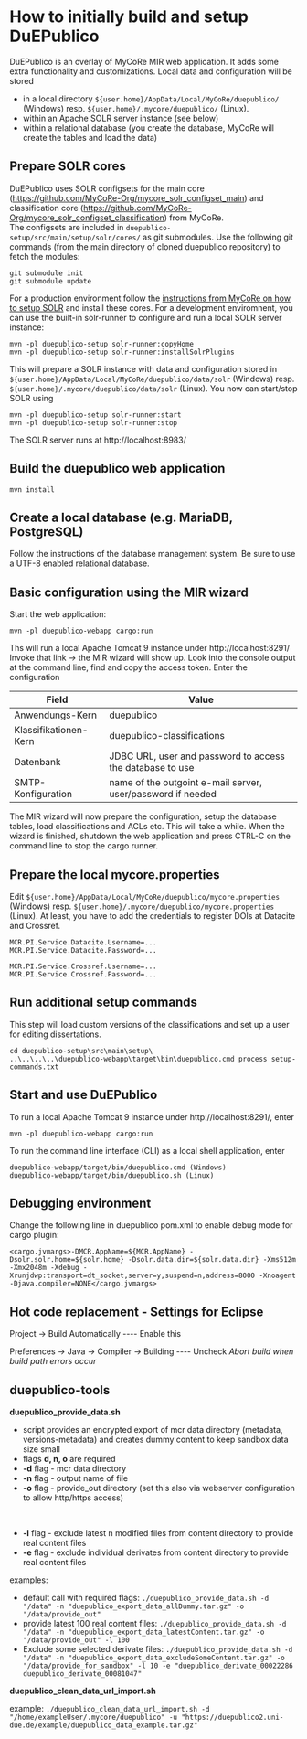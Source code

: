 # How to initially build and setup DuEPublico

DuEPublico is an overlay of MyCoRe MIR web application. It adds some extra functionality and customizations. Local data and configuration will be stored
* in a local directory ```${user.home}/AppData/Local/MyCoRe/duepublico/``` (Windows) resp. ```${user.home}/.mycore/duepublico/``` (Linux).
* within an Apache SOLR server instance (see below)
* within a relational database (you create the database, MyCoRe will create the tables and load the data)

## Prepare SOLR cores

DuEPublico uses SOLR configsets for the main core (https://github.com/MyCoRe-Org/mycore_solr_configset_main) and classification core (https://github.com/MyCoRe-Org/mycore_solr_configset_classification) from MyCoRe.  
The configsets are included in ```duepublico-setup/src/main/setup/solr/cores/``` as git submodules. Use the following git commands (from the main directory of cloned duepublico repository) to fetch the modules:

```
git submodule init
git submodule update
```
For a production environment follow the [instructions from MyCoRe on how to setup SOLR](https://www.mycore.de/documentation/search/search_solr_use/) and install these cores.
For a development enviromnent, you can use the built-in solr-runner to configure and run a local SOLR server instance:

```
mvn -pl duepublico-setup solr-runner:copyHome
mvn -pl duepublico-setup solr-runner:installSolrPlugins
```

This will prepare a SOLR instance with data and configuration stored in ```${user.home}/AppData/Local/MyCoRe/duepublico/data/solr``` (Windows) resp. ```${user.home}/.mycore/duepublico/data/solr``` (Linux).
You now can start/stop SOLR using

```
mvn -pl duepublico-setup solr-runner:start
mvn -pl duepublico-setup solr-runner:stop
```

The SOLR server runs at http://localhost:8983/

## Build the duepublico web application

```
mvn install
```

## Create a local database (e.g. MariaDB, PostgreSQL)

Follow the instructions of the database management system. Be sure to use a UTF-8 enabled relational database.

## Basic configuration using the MIR wizard

Start the web application:
```
mvn -pl duepublico-webapp cargo:run
```
Ths will run a local Apache Tomcat 9 instance under http://localhost:8291/
Invoke that link -> the MIR wizard will show up.
Look into the console output at the command line, find and copy the access token.
Enter the configuration

|Field|Value|
|----|----|
|Anwendungs-Kern|duepublico|
|Klassifikationen-Kern|duepublico-classifications|
|Datenbank|JDBC URL, user and password to access the database to use|
|SMTP-Konfiguration|name of the outgoint e-mail server, user/password if needed|

The MIR wizard will now prepare the configuration, setup the database tables, load classifications and ACLs etc. This will take a while.
When the wizard is finished, shutdown the web application and press CTRL-C on the command line to stop the cargo runner.

## Prepare the local mycore.properties

Edit ```${user.home}/AppData/Local/MyCoRe/duepublico/mycore.properties``` (Windows) resp. ```${user.home}/.mycore/duepublico/mycore.properties``` (Linux).
At least, you have to add the credentials to register DOIs at Datacite and Crossref.

```
MCR.PI.Service.Datacite.Username=...
MCR.PI.Service.Datacite.Password=...

MCR.PI.Service.Crossref.Username=...
MCR.PI.Service.Crossref.Password=...
```

## Run additional setup commands

This step will load custom versions of the classifications and set up a user for editing dissertations.

```
cd duepublico-setup\src\main\setup\
..\..\..\..\duepublico-webapp\target\bin\duepublico.cmd process setup-commands.txt
```

## Start and use DuEPublico

To run a local Apache Tomcat 9 instance under http://localhost:8291/, enter
```
mvn -pl duepublico-webapp cargo:run
```

To run the command line interface (CLI) as a local shell application, enter
```
duepublico-webapp/target/bin/duepublico.cmd (Windows)
duepublico-webapp/target/bin/duepublico.sh (Linux)
```

## Debugging environment

Change the following line in duepublico pom.xml to enable debug mode for cargo plugin:

`<cargo.jvmargs>-DMCR.AppName=${MCR.AppName} -Dsolr.solr.home=${solr.home} -Dsolr.data.dir=${solr.data.dir} -Xms512m -Xmx2048m -Xdebug -Xrunjdwp:transport=dt_socket,server=y,suspend=n,address=8000 -Xnoagent -Djava.compiler=NONE</cargo.jvmargs>`

## Hot code replacement - Settings for Eclipse

Project -> Build Automatically ---- Enable this

Preferences -> Java -> Compiler -> Building ---- Uncheck *Abort build when build path errors occur*


## duepublico-tools

**duepublico_provide_data.sh**
* script provides an encrypted export of mcr data directory (metadata, versions-metadata) and creates dummy content to keep sandbox data size small
* flags **d, n, o** are required
* **-d** flag - mcr data directory
* **-n** flag - output name of file
* **-o** flag - provide_out directory (set this also via webserver configuration to allow http/https access)

<br>

* **-l** flag - exclude latest n modified files from content directory to provide real content files
* **-e** flag - exclude individual derivates from content directory to provide real content files

examples: 
* default call with required flags: `./duepublico_provide_data.sh -d "/data" -n "duepublico_export_data_allDummy.tar.gz" -o "/data/provide_out"`
* provide latest 100 real content files: `./duepublico_provide_data.sh -d "/data" -n "duepublico_export_data_latestContent.tar.gz" -o "/data/provide_out" -l 100`
* Exclude some selected derivate files: `./duepublico_provide_data.sh -d "/data" -n "duepublico_export_data_excludeSomeContent.tar.gz" -o "/data/provide_for_sandbox" -l 10 -e "duepublico_derivate_00022286 duepublico_derivate_00081047"`

**duepublico_clean_data_url_import.sh**

example:
`./duepublico_clean_data_url_import.sh -d "/home/exampleUser/.mycore/duepublico" -u "https://duepublico2.uni-due.de/example/duepublico_data_example.tar.gz"`
